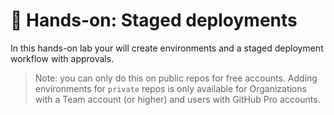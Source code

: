 # 🔨 Hands-on: Staged deployments

In this hands-on lab your will create environments and a staged deployment workflow with approvals.
> Note: you can only do this on public repos for free accounts. Adding environments for `private` repos is only available for Organizations with a Team account (or higher) and users with GitHub Pro accounts.


